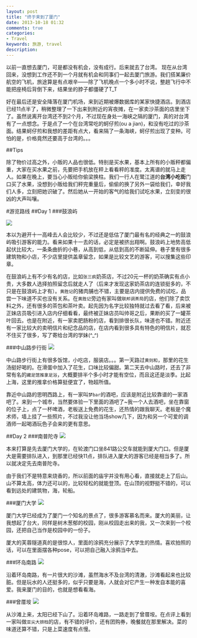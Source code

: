 ```yaml
---
layout: post
title: "终于来到了厦门"
date: 2013-10-18 01:32
comments: true
categories: 
- Travel
keywords: 旅游, travel 
description: 
---
```

以前一直想去厦门，可是都没有机会，没有成行。后来就去了台湾。
现在从台湾回来，没想到工作还不到一个月就有机会和同事们一起去厦门旅游。我们搭某廉价航空的飞机，旅途算是有点艰辛——除了飞机晚点一个多小时不说，整趟飞行中不能把座椅后背倒下来，结果坐的脖子都僵硬了T_T

好在最后还是安全降落在厦门机场，来到近期被爆数据库的某家快捷酒店。到酒店已经11点半了，稍微整理了一下出来到附近的宵夜摊，在一家卖沙茶面的店里坐下了。虽然说离开台湾还不到2个月，不过现在身处一海峡之隔的厦门，真的对台湾有了一点想念。于是点了一个在台湾常吃的蚵仔煎(ou a jian)，和没有吃过的沙茶面。结果蚵仔煎和我想的差距有点大，看来隔了一条海峡，蚵仔煎出现了变种。可怕的是，价格竟然还要高于台湾的。。。

##Tips

除了物价过高之外，小贩的人品也很低。特别是买水果，基本上所有的小贩秤都偏重，大家在买水果之前，先要把手机放在秤上看看秤的准度。太离谱的就马上走人。如果在晚上，要当心小贩给你偷梁换柱。我们一行人在鹭江道的<b>台湾小吃街</b>门口买了水果，没想到小贩给我们秤完重量后，偷偷的换了另外一袋给我们，幸好我们人多，立刻把她识破了。然后她从一开始的客气的给我们试吃水果，立刻变的很凶的大声叫嚷。

<!--more-->
#游览路线
##Day 1
###鼓浪屿

<img src="http://maps.googleapis.com/maps/api/staticmap?size=640x100&maptype=roadmap&markers=size:mid%7Ccolor:red%7C鼓浪屿%7C&zoom=14&sensor=false" />

本以为避开十一高峰去人会比较少，不过还是低估了厦门最有名的经典之一的鼓浪屿吸引游客的能力。看来如果十一去的话，必定是被挤出翔啊。鼓浪屿上地势高低起伏比较大，一条条曲折的小巷，从高到低，从低到高的不断延伸。巷子里有很多建筑物和小店，不少店里提供盖章留念，如果是比较文艺的游客，可以搜集这些印章。

在鼓浪屿上有不少有名的店，比如```张三疯```奶茶店，不过20元一杯的奶茶确实有点小贵，大多数人选择拍照留念后就走人了（后来才发现这家奶茶店的连锁挺多的，不只是在鼓浪屿上才有）。```黄胜记```的猪肉脯也不错，主要是店内提供免费的试吃，品尝一下味道不买也没有关系。在```黄胜记```旁边有家叫做```联邦调茶局```的店，他们除了卖饮料之外，还有很多的茶包和茶叶卖。起先因为名字比较独特就过去看了看，后来被正妹店员吸引进入店内仔细看看，最终被正妹店员叫帅哥之后，果断的买了一罐茶叶回去。也是在附近，有一家卖肥肠粉的店，看到排很长队，味道也不错。附近还有一家比较大的卖明信片和纪念品的店，在店内看到很多具有特色的明信片，就忍不住买了很多，写了寄给台湾的学妹(^_^)


###中山路步行街
<img src="http://maps.googleapis.com/maps/api/staticmap?size=640x100&maptype=roadmap&markers=size:mid%7Ccolor:red%7C中山路步行街%7C&zoom=14&sensor=false" />

中山路步行街上有很多饭馆，小吃店，服装店。。。第一天路过```黄则和```，那里的花生汤挺好喝的。在滑蛋中加入了花生，口味比较偏甜。第二天去中山路时，还去了非常有名的```藏足馆推拿足浴```，大概要排半个多小时才能有空位，而且这还是淡季。比起上海，这里的推拿价格算挺便宜了，物超所值。

靠近中山路的思明西路上，有一家叫```梦bar```的酒吧，应该是附近比较靠谱的一家酒吧了。来到一个城市，当然要体验一下里面的酒吧了~我一个人去酒吧，坐在靠窗的位子上，点了一杯啤酒，老板送上免费的花生，还热情的跟我聊天。老板是个魔术师，墙上挂了一些照片，不过我没让他当场show几下，因为和另一个可爱的调酒师一起喝酒玩色子会来的更有意思。

##Day 2
###南普陀寺
<img src="http://maps.googleapis.com/maps/api/staticmap?size=640x100&maptype=roadmap&markers=size:mid%7Ccolor:red%7C南普陀寺%7C&zoom=14&sensor=false" />

本来打算是先去厦门大学的，在轮渡门口坐841路公交车就能到厦大门口。但是厦大是需要排队进入，到那里已经快11点，排队进入厦大的游客已经是相当多了。所以就决定先去南普陀寺。

由于我们不是特意来烧香的，所以前面的庙宇并没有用心看，直接就走上了后山。山不算太高，体力还可以的，比较轻松的就能登顶。在山顶的视野挺不错的，可以看到远处的建筑物，海，轮船。

###厦门大学
<img src="http://maps.googleapis.com/maps/api/staticmap?size=640x100&maptype=roadmap&markers=size:mid%7Ccolor:red%7C厦门大学%7C&zoom=14&sensor=false" />

厦门大学已经成为了厦门一个知名的景点了，很多游客慕名而来。厦大的美丽，让我想起了台大，同样是树木葱郁的校园，刚从校园走出来的我，又一次来到一个校园，还把自己当作是校园中的一份子。

厦大的芙蓉隧道真的是很惊人，里面的涂鸦充分展示了大学生的热情。喜欢拍照的话，可以在里面摆各种pose，可以把自己融入涂鸦当中去。

###环岛南路
<img src="http://maps.googleapis.com/maps/api/staticmap?size=640x100&maptype=roadmap&markers=size:mid%7Ccolor:red%7C环岛路南%7C&zoom=13&sensor=false" />

沿着环岛南路，有一片很大的沙滩，虽然海水不及台湾的清澈，沙滩看起来也比较脏。但是玩水的人还挺多的，似乎只要是海，人就会对它产生一种发自本能的喜爱。我来厦门的目的，也就是想看看海。

###曾厝垵
<img src="http://maps.googleapis.com/maps/api/staticmap?size=640x100&maptype=roadmap&markers=size:mid%7Ccolor:red%7C曾厝垵%7C&zoom=13&sensor=false" />

从沙滩上来，太阳已经下山了。沿着环岛难路，一路走到了曾厝垵。在点评上看到一家叫做```亚尖大排档```的店，有不错的评价，还有团购券，晚餐就在那里解决。菜的味道还算不错，只是上菜速度有点慢。